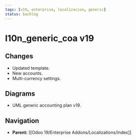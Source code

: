 ```yaml
---
tags: [v19, enterprise, localizacion, generic]
status: backlog
---
```

# l10n_generic_coa v19

## Changes
- Updated template.
- New accounts.
- Multi-currency settings.

## Diagrams
- UML generic accounting plan v19.






## Navigation
- **Parent:** [[Odoo 19/Enterprise Addons/Localizations/Index]]
